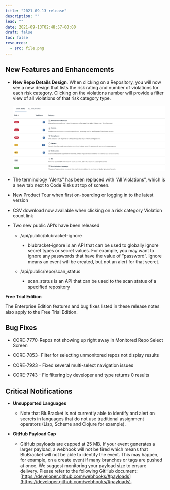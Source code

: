 ```yaml
---
title: "2021-09-13 release"
description: ""
lead: ""
date: 2021-09-13T02:48:57+00:00
draft: false
toc: false
resources:
  - src: file.png
---
```


**New Features and Enhancements**
---------------------------------

* **New Repo Details Design**. When clicking on a Repository, you will now see a new design that lists the risk rating and number of violations for each risk category. Clicking on the violations number will provide a filter view of all violations of that risk category type.
    
    ![](file.png)

* The terminology “Alerts” has been replaced with “All Violations”, which is a new tab next to Code Risks at top of screen.
    
* New Product Tour when first on-boarding or logging in to the latest version
    
* CSV download now available when clicking on a risk category Violation count link
    
* Two new public API’s have been released
    
    * /api/public/blubracket-ignore
        
        * blubracket-ignore is an API that can be used to globally ignore secret types or secret values. For example, you may want to ignore any passwords that have the value of “password”. Ignore means an event will be created, but not an alert for that secret.
            
    * /api/public/repo/scan_status
        
        * scan_status is an API that can be used to the scan status of a specified repository
            

**Free Trial Edition**

The Enterprise Edition features and bug fixes listed in these release notes also apply to the Free Trial Edition.

**Bug Fixes**
-------------

* CORE-7770-Repos not showing up right away in Monitored Repo Select Screen
    
* CORE-7853- Filter for selecting unmonitored repos not display results
    
* CORE-7923 - Fixed several multi-select navigation issues
    
* CORE-7743 - Fix filtering by developer and type returns 0 results
    

**Critical Notifications**
--------------------------

* **Unsupported Languages**
    
    * Note that BluBracket is not currently able to identify and alert on secrets in languages that do not use traditional assignment operators (Lisp, Scheme and Clojure for example).
        
* **GitHub Payload Cap**
    
    * GitHub payloads are capped at 25 MB. If your event generates a larger payload, a webhook will not be fired which means that BluBracket will not be able to identify the event. This may happen, for example, on a create event if many branches or tags are pushed at once. We suggest monitoring your payload size to ensure delivery. Please refer to the following GitHub document: [https://developer.github.com/webhooks/#payloads](https://developer.github.com/webhooks/#payloads).